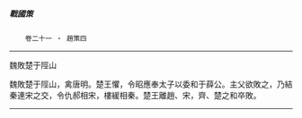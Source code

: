 

##### 戰國策
　　`卷二十一 ‧ 趙策四`

* * *

魏敗楚于陘山

魏敗楚于陘山，禽唐明。楚王懼，令昭應奉太子以委和于薛公。主父欲敗之，乃結秦連宋之交，令仇郝相宋，樓緩相秦。楚王離趙、宋，齊、楚之和卒敗。

* * *

